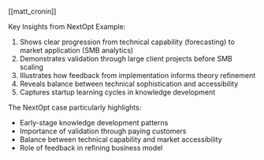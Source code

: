 
[[matt_cronin]]

 
Key Insights from NextOpt Example:
1. Shows clear progression from technical capability (forecasting) to market application (SMB analytics)
2. Demonstrates validation through large client projects before SMB scaling
3. Illustrates how feedback from implementation informs theory refinement
4. Reveals balance between technical sophistication and accessibility
5. Captures startup learning cycles in knowledge development

The NextOpt case particularly highlights:
- Early-stage knowledge development patterns
- Importance of validation through paying customers
- Balance between technical capability and market accessibility 
- Role of feedback in refining business model